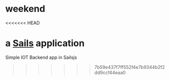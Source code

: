 # weekend
<<<<<<< HEAD

a [Sails](http://sailsjs.org) application
=======
Simple IOT Backend app in Sailsjs 
>>>>>>> 7b59e437f7ff552f4e7b9344b2f2dd9ccf44eaa0
